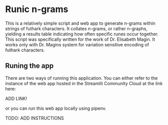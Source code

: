 # Runic n-grams

This is a relatively simple script and web app to generate n-grams within strings of futhark characters. It collates n-grams, or rather n-graphs,
yielding a results table indicating how often specific runes occur together.
This script was specifically written for the work of Dr. Elisabeth Magin. It works only with Dr. Magins system for variation sensitive encoding of 
futhark characters.

## Runing the app

There are two ways of running this application. You can either refer to the instance of the web app hosted in the Streamlit Community Cloud at the link here:

ADD LINK!

or you can run this web app locally using pipenv.

TODO: ADD INSTRUCTIONS